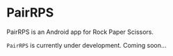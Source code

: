 PairRPS
========

PairRPS is an Android app for Rock Paper Scissors.

`PairRPS` is currently under development.
Coming soon...
